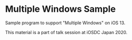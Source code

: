 # Multiple Windows Sample

Sample program to support "Multiple Windows" on iOS 13.

This material is a part of talk session at iOSDC Japan 2020.
